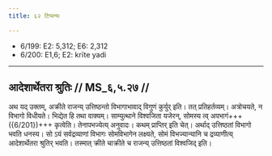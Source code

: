 ```yaml
---
title: ६२ टिप्पन्यः

---
```

- 6/199: E2: 5,312; E6: 2,312
- 6/200: E1,6; E2: krīte yadi

____________________________________________


## आदेशार्थेतरा श्रुतिः // MS_६,५.२७ //

अथ यद् उक्तम्, अक्रीते राजन्य् उत्तिष्ठन्तो विभागाभावाद् विगुणं कुर्युर् इति। तत् प्रतिहर्तव्यम्। अत्रोचयते, न विभागो विधीयते। भिद्येत हि तथा वाक्यम्। साम्युत्थाने विश्वजिता यजेरन्, सोमस्य त्व् अपभागं+++({6/201})+++ कृत्वेति। तेनापभज्येत्य् अनुवादः। कथम् प्राप्तिर् इति चेत्। अर्थाद् उत्तिष्ठतां विभागो भवति धनस्य। सो ऽयं सर्वद्रव्याणां विभागः सोमविभागेन लक्ष्यते, सोमं विभज्यान्यानि च द्रव्याणीत्य् आदेशार्थेतरा श्रुतिर् भवति। तस्मात् क्रीते चाक्रीते च राजन्य् उत्तिष्ठतां विश्वजिद् इति।
